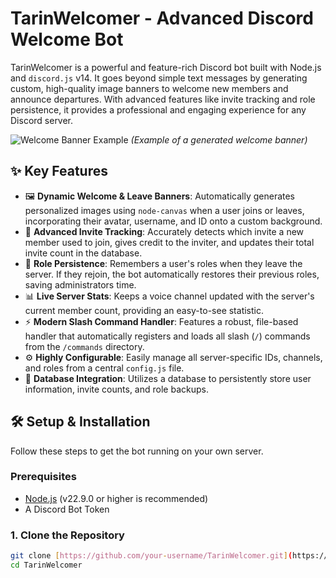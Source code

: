 # TarinWelcomer - Advanced Discord Welcome Bot

TarinWelcomer is a powerful and feature-rich Discord bot built with Node.js and `discord.js` v14. It goes beyond simple text messages by generating custom, high-quality image banners to welcome new members and announce departures. With advanced features like invite tracking and role persistence, it provides a professional and engaging experience for any Discord server.

![Welcome Banner Example](https://github.com/user-attachments/assets/2b314afa-53de-4c83-9e6d-f0a5dec6f9a5)
*(Example of a generated welcome banner)*

## ✨ Key Features

* 🖼️ **Dynamic Welcome & Leave Banners**: Automatically generates personalized images using `node-canvas` when a user joins or leaves, incorporating their avatar, username, and ID onto a custom background.
* 🔗 **Advanced Invite Tracking**: Accurately detects which invite a new member used to join, gives credit to the inviter, and updates their total invite count in the database.
* 🔄 **Role Persistence**: Remembers a user's roles when they leave the server. If they rejoin, the bot automatically restores their previous roles, saving administrators time.
* 📊 **Live Server Stats**: Keeps a voice channel updated with the server's current member count, providing an easy-to-see statistic.
* ⚡ **Modern Slash Command Handler**: Features a robust, file-based handler that automatically registers and loads all slash (`/`) commands from the `/commands` directory.
* ⚙️ **Highly Configurable**: Easily manage all server-specific IDs, channels, and roles from a central `config.js` file.
* 💾 **Database Integration**: Utilizes a database to persistently store user information, invite counts, and role backups.

## 🛠️ Setup & Installation

Follow these steps to get the bot running on your own server.

### Prerequisites

* [Node.js](https://nodejs.org/en/) (v22.9.0 or higher is recommended)
* A Discord Bot Token

### 1. Clone the Repository

```bash
git clone [https://github.com/your-username/TarinWelcomer.git](https://github.com/Maniseniler/TarinWelcomer.git)
cd TarinWelcomer
